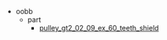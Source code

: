 * oobb
  * part
    * [pulley_gt2_02_09_ex_60_teeth_shield](oobb/part/pulley_gt2_02_09_ex_60_teeth_shield)
